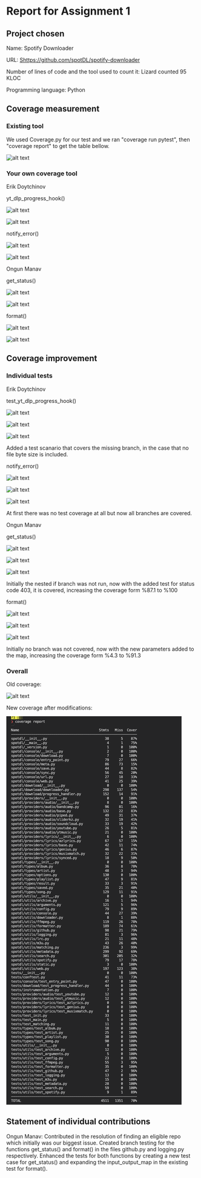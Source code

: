 # Report for Assignment 1

## Project chosen

Name: Spotify Downloader

URL: [Shttps://github.com/spotDL/spotify-downloader](https://github.com/spotDL/spotify-downloader)

Number of lines of code and the tool used to count it: Lizard counted 95 KLOC

Programming language: Python

## Coverage measurement

### Existing tool

We used Coverage.py for our test and we ran "coverage run pytest", then "coverage report" to get the table bellow.

![alt text](image.png)

### Your own coverage tool

<The following is supposed to be repeated for each group member>

Erik Doytchinov

yt_dlp_progress_hook()

![alt text](erik-img-1.png)

![alt text](erik-img-2.png)

notify_error()

![alt text](erik-img-3.png)

![alt text](erik-img-4.png)

Ongun Manav

get_status()

![alt text](ongun-img5.png)

![alt text](ongun-img8.png)

format()

![alt text](ongun-img6.png)

![alt text](ongun-img7.png)


## Coverage improvement

### Individual tests

Erik Doytchinov

test_yt_dlp_progress_hook()

![alt text](erik-img-5.png)

![alt text](erik-img-6.png)

![alt text](erik-img-7.png)

Added a test scanario that covers the missing branch, in the case that no file byte size is included.

notify_error()

![alt text](erik-img-8.png)

![alt text](erik-img-9.png)

![alt text](erik-img-10.png)

At first there was no test coverage at all but now all branches are covered.

Ongun Manav

get_status()

![alt text](ongun-img9.png)

![alt text](ongun-img1.png)

![alt text](ongun-img2.png)

Initially the nested if branch was not run, now with the added test for status code 403, it is covered, increasing the coverage form %87.1 to %100

format()

![alt text](ongun-img10.png)

![alt text](ongun-img3.png)

![alt text](ongun-img4.png)

Initially no branch was not covered, now with the new parameters added to the map, increasing the coverage form %4.3 to %91.3

### Overall

Old coverage:

![alt text](image.png)

New coverage after modifications:

![alt text](cov-after.png)


## Statement of individual contributions

Ongun Manav: Contributed in the resolution of finding an eligible repo which initially was our biggest issue. Created branch testing for the functions get_status() and format() in the files github.py and logging.py respectively. Enhanced the tests for both functions by creating a new test case for get_status() and expanding the input_output_map in the existing test for format().
